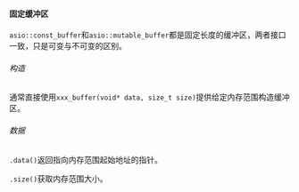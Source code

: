 #### 固定缓冲区

`asio::const_buffer`和`asio::mutable_buffer`都是固定长度的缓冲区，两者接口一致，只是可变与不可变的区别。

###### 构造

通常直接使用`xxx_buffer(void* data, size_t size)`提供给定内存范围构造缓冲区。

###### 数据

`.data()`返回指向内存范围起始地址的指针。

`.size()`获取内存范围大小。







